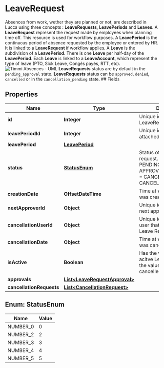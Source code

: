 

# LeaveRequest

Absences from work, wether they are planned or not, are described in Lucca using three concepts : **LeaveRequests**, **LeavePeriods** and **Leaves**.  A **LeaveRequest** represent the request made by employees when planning time off. This resource is used for workflow purposes.  A **LeavePeriod** is the continuous period of absence requested by the employee or entered by HR. It is linked to a **LeaveRequest** if workflow applies.  A **Leave** is the subdivision of a **LeavePeriod**. There is one **Leave** per half-day of the **LeavePeriod**. Each **Leave** is linked to a **LeaveAccount**, which represent the type of leave (PTO, Sick Leave, Congés payés, RTT, etc).  ![Timmi Absences - UML](../assets/images/ROunRiCm34LtdeB8M206UeCucG9qABfq9aIs5Y9BBKNPGv6xrrOSH4CcKG-F_F-GZTJA621VVFmXfH5Te9pn3n2Fv2xVcahaKmf9yNFm9YjFog8tTWoBjB1UDSqjkZOd1ueygpUJYAP5OF0iwBow80XmItmJckH3VejaWpK-hE1Tr2S-y_BFHbRoCdHT1zTsRRFgLfgZQFLzFgNuvNKKVhfKTIQJwlRZFR9tBfLePtxIOQ9G.png)  **LeaveRequests** status are by default in the `pending_approval` state. **LeaveRequests** status can be `approved`, `denied`, `cancelled` or in the `cancellation_pending` state.  ## Fields

## Properties

| Name | Type | Description | Notes |
|------------ | ------------- | ------------- | -------------|
|**id** | **Integer** | Unique identifier for the LeaveRequest |  [optional] |
|**leavePeriodId** | **Integer** | Unique identifier for the attached LeavePeriod |  [optional] |
|**leavePeriod** | [**LeavePeriod**](LeavePeriod.md) |  |  [optional] |
|**status** | [**StatusEnum**](#StatusEnum) | Status of the Leave request. Can be :   0 &#x3D; PENDING_APPROVAL  2 &#x3D; APPROVED  3 &#x3D; DENIED  4 &#x3D; CANCELLED  5 &#x3D; CANCELLATION_PENDING  |  [optional] |
|**creationDate** | **OffsetDateTime** | Time at which the object was created |  [optional] |
|**nextApproverId** | **Object** | Unique identifier for the next approver |  [optional] |
|**cancellationUserId** | **Object** | Unique identifier for the user that cancelled the Leave Request |  [optional] |
|**cancellationDate** | **Object** | Time at which the object was cancelled |  [optional] |
|**isActive** | **Boolean** | Has the value &#x60;true&#x60; for acitve Leave Request or the value &#x60;false&#x60; for cancelled Leave Request |  [optional] |
|**approvals** | [**List&lt;LeaveRequestApproval&gt;**](LeaveRequestApproval.md) |  |  [optional] |
|**cancellationRequests** | [**List&lt;CancellationRequest&gt;**](CancellationRequest.md) |  |  [optional] |



## Enum: StatusEnum

| Name | Value |
|---- | -----|
| NUMBER_0 | 0 |
| NUMBER_2 | 2 |
| NUMBER_3 | 3 |
| NUMBER_4 | 4 |
| NUMBER_5 | 5 |



